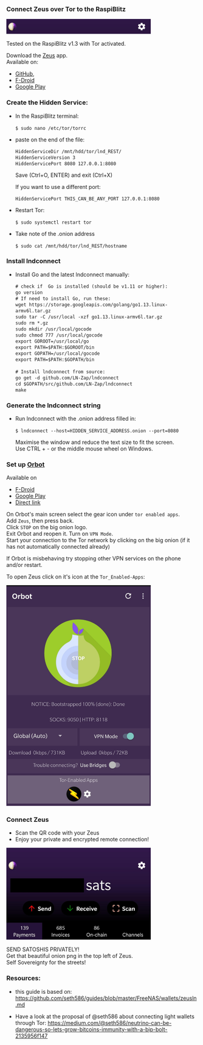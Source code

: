 
### Connect Zeus over Tor to the RaspiBlitz

<p align="left">
  <img width="380" src="images/zeus_on_tor_logo.jpg">
</p>


Tested on the RaspiBlitz v1.3 with Tor activated.

Download the [Zeus](https://zeusln.app/) app.  
Available on:
* [GitHub](https://github.com/ZeusLN/zeus/releases), 
* [F-Droid](https://f-droid.org/en/packages/com.zeusln.zeus/) 
* [Google Play](https://play.google.com/store/apps/details?id=com.zeusln.zeus)

### Create the Hidden Service:
* In the RaspiBlitz terminal:  

    `$ sudo nano /etc/tor/torrc`

* paste on the end of the file:
    ```
    HiddenServiceDir /mnt/hdd/tor/lnd_REST/
    HiddenServiceVersion 3
    HiddenServicePort 8080 127.0.0.1:8080
    ```
    Save (Ctrl+O, ENTER) and exit (Ctrl+X)

    If you want to use a different port:
    ```
    HiddenServicePort THIS_CAN_BE_ANY_PORT 127.0.0.1:8080
    ```
* Restart Tor:

    `$ sudo systemctl restart tor` 

* Take note of the .onion address 

    `$ sudo cat /mnt/hdd/tor/lnd_REST/hostname`

### Install lndconnect 

* Install Go and the latest lndconnect manually:

    ```
    # check if  Go is installed (should be v1.11 or higher):  
    go version 
    # If need to install Go, run these:
    wget https://storage.googleapis.com/golang/go1.13.linux-armv6l.tar.gz
    sudo tar -C /usr/local -xzf go1.13.linux-armv6l.tar.gz
    sudo rm *.gz
    sudo mkdir /usr/local/gocode
    sudo chmod 777 /usr/local/gocode
    export GOROOT=/usr/local/go
    export PATH=$PATH:$GOROOT/bin
    export GOPATH=/usr/local/gocode
    export PATH=$PATH:$GOPATH/bin

    # Install lndconnect from source:
    go get -d github.com/LN-Zap/lndconnect
    cd $GOPATH/src/github.com/LN-Zap/lndconnect
    make
    ```
### Generate the lndconnect string
* Run lndconnect with the .onion address filled in:  

    `$ lndconnect --host=HIDDEN_SERVICE_ADDRESS.onion --port=8080`

    Maximise the window and reduce the text size to fit the screen.   
    Use CTRL + - or the middle mouse wheel on Windows.

### Set up [Orbot](https://guardianproject.info/apps/orbot/ )
Available on
* [F-Droid](https://guardianproject.info/fdroid) 
* [Google Play](https://market.android.com/details?id=org.torproject.android)
* [Direct link](https://guardianproject.info/releases/orbot-latest.apk)

On Orbot's main screen select the gear icon under `tor enabled apps`.  
Add `Zeus`, then press back.  
Click `STOP` on the big onion logo.  
Exit Orbot and reopen it. Turn on `VPN Mode`.  
Start your connection to the Tor network by clicking on the big onion (if it has not automatically connected already)

If Orbot is misbehaving try stopping other VPN services on the phone and/or restart.

To open Zeus click on it's icon at the `Tor_Enabled-Apps`:

<p align="left">
  <img width="380" src="images/orbot.jpg">
</p>

### Connect Zeus
* Scan the QR code with your Zeus  
* Enjoy your private and encrypted remote connection!

<p align="left">
  <img width="380" src="images/zeus_on_tor.jpg">
</p>

SEND SATOSHIS PRIVATELY!  
Get that beautiful onion png in the top left of Zeus.  
Self Sovereignty for the streets!

### Resources:

* this guide is based on: https://github.com/seth586/guides/blob/master/FreeNAS/wallets/zeusln.md

* Have a look at the proposal of @seth586 about connecting light wallets through Tor: https://medium.com/@seth586/neutrino-can-be-dangerous-so-lets-grow-bitcoins-immunity-with-a-bip-bolt-2135956f147